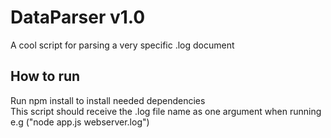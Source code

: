 # DataParser v1.0
A cool script for parsing a very specific .log document

## How to run
Run npm install to install needed dependencies <br />
This script should receive the .log file name as one argument when running e.g ("node app.js webserver.log")
